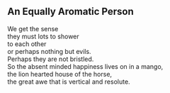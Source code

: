 An Equally Aromatic Person
--------------------------
We get the sense  
they must lots to shower  
to each other  
or perhaps nothing but evils.  
Perhaps they are not bristled.  
So the absent minded happiness lives on in a mango,  
the lion hearted house of the horse,  
the great awe that is vertical and resolute.  
